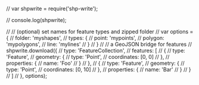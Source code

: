 // var shpwrite = require('shp-write');

// console.log(shpwrite);
 
// // (optional) set names for feature types and zipped folder
// var options = {
//     folder: 'myshapes',
//     types: {
//         point: 'mypoints',
//         polygon: 'mypolygons',
//         line: 'mylines'
//     }
// }
// // a GeoJSON bridge for features
// shpwrite.download({
//     type: 'FeatureCollection',
//     features: [
//         {
//             type: 'Feature',
//             geometry: {
//                 type: 'Point',
//                 coordinates: [0, 0]
//             },
//             properties: {
//                 name: 'Foo'
//             }
//         },
//         {
//             type: 'Feature',
//             geometry: {
//                 type: 'Point',
//                 coordinates: [0, 10]
//             },
//             properties: {
//                 name: 'Bar'
//             }
//         }
//     ]
// }, options);